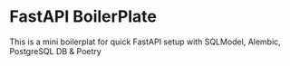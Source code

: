 # FastAPI BoilerPlate
This is a mini boilerplat for quick FastAPI setup with SQLModel, Alembic, PostgreSQL DB & Poetry
